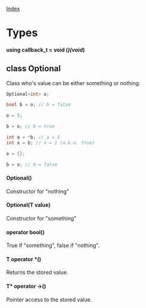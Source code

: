 [Index](../index.hpp.md#index)

# Types

#### using callback_t = void (*)(void*)

## class Optional<class T>
Class who's value can be either something or nothing.

```c++
Optional<int> o;

bool b = o; // b = false

o = 5;

b = o; // b = true

int a = *b; // a = 5
int x = b; // x = 1 (a.k.a. true)

o = {};

b = o; // b = false
```

#### Optional()
Constructor for "nothing"

#### Optional(T value)
Constructor for "something"

#### operator bool()
True if "something", false if "nothing".

#### T operator *()
Returns the stored value.

#### T\* operator ->()
Pointer access to the stored value.
